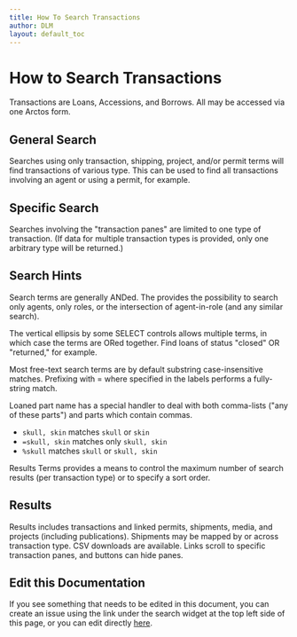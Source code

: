 ```yaml
---
title: How To Search Transactions
author: DLM
layout: default_toc
---
```

# How to Search Transactions

Transactions are Loans, Accessions, and Borrows. All may be accessed via one Arctos form.

## General Search

Searches using only transaction, shipping, project, and/or permit terms will find transactions of various type. This can be used to find all transactions involving an agent or using a permit, for example.

## Specific Search

Searches involving the "transaction panes" are limited to one type of transaction. (If data for multiple transaction types is provided, only one arbitrary type will be returned.)

## Search Hints

Search terms are generally ANDed. The provides the possibility to search only agents, only roles, or the intersection of agent-in-role (and any similar search).

The vertical ellipsis by some SELECT controls allows multiple terms, in which case the terms are ORed together. Find loans of status "closed" OR "returned," for example.

Most free-text search terms are by default substring case-insensitive matches. Prefixing with = where specified in the labels performs a fully-string match.

Loaned part name has a special handler to deal with both comma-lists ("any of these parts") and parts which contain commas.
* ``skull, skin`` matches ``skull`` or ``skin``
* ``=skull, skin`` matches only ``skull, skin``
* ``%skull`` matches ``skull`` or ``skull, skin``

Results Terms provides a means to control the maximum number of search results (per transaction type) or to specify a sort order.
 
## Results

Results includes transactions and linked permits, shipments, media, and projects (including publications). Shipments may be mapped by or across transaction type. CSV downloads are available. Links scroll to specific transaction panes, and buttons can hide panes.

## Edit this Documentation

If you see something that needs to be edited in this document, you can create an issue using the link under the search widget at the top left side of this page, or you can edit directly <a href="https://github.com/ArctosDB/documentation-wiki/edit/gh-pages/_how_to/how-to-search-transactions.markdown" target="_blank">here</a>.
